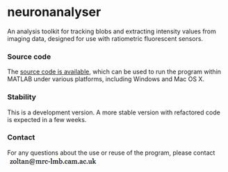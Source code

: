 # neuronanalyser
An analysis toolkit for tracking blobs and extracting intensity values from imaging data, designed for use with ratiometric fluorescent sensors.

### Source code
The [source code is available](https://github.com/neuronanalyser/neuronanalyser/tree/master/source), which can be used to run the program within MATLAB under various platforms, including Windows and Mac OS X.

### Stability
This is a development version. A more stable version with refactored code is expected in a few weeks.

### Contact
For any questions about the use or reuse of the program, please contact ![zoltan atsign mrc-lmb.cam.ac.uk](misc/contact.png)
